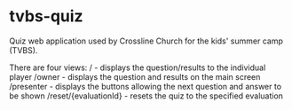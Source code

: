 # tvbs-quiz
Quiz web application used by Crossline Church for the kids' summer camp (TVBS).

There are four views:
/ - displays the question/results to the individual player
/owner - displays the question and results on the main screen
/presenter - displays the buttons allowing the next question and answer to be shown
/reset/{evaluationId} - resets the quiz to the specified evaluation
